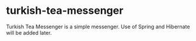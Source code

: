 # turkish-tea-messenger

Turkish Tea Messenger is a simple messenger. Use of Spring and Hibernate will be added later.

